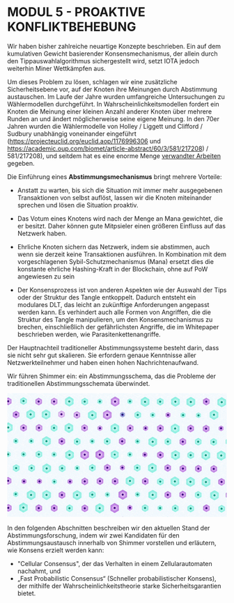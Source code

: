 # MODUL 5  - PROAKTIVE KONFLIKTBEHEBUNG

Wir haben bisher zahlreiche neuartige Konzepte beschrieben. Ein auf dem kumulativen Gewicht basierender Konsensmechanismus, der allein durch den Tippauswahlalgorithmus sichergestellt wird, setzt IOTA jedoch weiterhin Miner Wettkämpfen aus.

Um dieses Problem zu lösen, schlagen wir eine zusätzliche Sicherheitsebene vor, auf der Knoten ihre Meinungen durch Abstimmung austauschen. Im Laufe der Jahre wurden umfangreiche Untersuchungen zu Wählermodellen durchgeführt. In Wahrscheinlichkeitsmodellen fordert ein Knoten die Meinung einer kleinen Anzahl anderer Knoten über mehrere Runden an und ändert möglicherweise seine eigene Meinung. In den 70er Jahren wurden die Wählermodelle von Holley / Liggett und Clifford / Sudbury unabhängig voneinander eingeführt (https://projecteuclid.org/euclid.aop/1176996306 und https://academic.oup.com/biomet/article-abstract/60/3/581/217208) / 581/217208), und seitdem hat es eine enorme Menge [verwandter Arbeiten](https://scholar.google.com/scholar?client=ubuntu&channel=fs&oe=utf-8&um=1&ie=UTF-8&lr&cites=196403151939999542) gegeben.

Die Einführung eines **Abstimmungsmechanismus** bringt mehrere Vorteile:

- Anstatt zu warten, bis sich die Situation mit immer mehr ausgegebenen Transaktionen von selbst auflöst, lassen wir die Knoten miteinander sprechen und lösen die Situation proaktiv.

- Das Votum eines Knotens wird nach der Menge an Mana gewichtet, die er besitzt. Daher können gute Mitpsieler einen größeren Einfluss auf das Netzwerk haben.

- Ehrliche Knoten sichern das Netzwerk, indem sie abstimmen, auch wenn sie derzeit keine Transaktionen ausführen. In Kombination mit dem vorgeschlagenen Sybil-Schutzmechanismus (Mana) ersetzt dies die konstante ehrliche Hashing-Kraft in der Blockchain, ohne auf PoW angewiesen zu sein

- Der Konsensprozess ist von anderen Aspekten wie der Auswahl der Tips oder der Struktur des Tangle entkoppelt. Dadurch entsteht ein modulares DLT, das leicht an zukünftige Anforderungen angepasst werden kann. Es verhindert auch alle Formen von Angriffen, die die Struktur des Tangle manipulieren, um den Konsensmechanismus zu brechen, einschließlich der gefährlichsten Angriffe, die im Whitepaper beschrieben werden, wie Parasitenkettenangriffe.

Der Hauptnachteil traditioneller Abstimmungssysteme besteht darin, dass sie nicht sehr gut skalieren. Sie erfordern genaue Kenntnisse aller Netzwerkteilnehmer und haben einen hohen Nachrichtenaufwand.

Wir führen Shimmer ein: ein Abstimmungsschema, das die Probleme der traditionellen Abstimmungsschemata überwindet.

![04_5_shimmer](https://github.com/einfachiota/coordicide/raw/master/assets/04_5_shimmer.gif)

In den folgenden Abschnitten beschreiben wir den aktuellen Stand der Abstimmungsforschung, indem wir zwei Kandidaten für den Abstimmungsaustausch innerhalb von Shimmer vorstellen und erläutern, wie Konsens erzielt werden kann:

- "Cellular Consensus", der das Verhalten in einem Zellularautomaten nachahmt, und
- „Fast Probabilistic Consensus“ (Schneller probabilistischer Konsens), der mithilfe der Wahrscheinlichkeitstheorie starke Sicherheitsgarantien bietet.